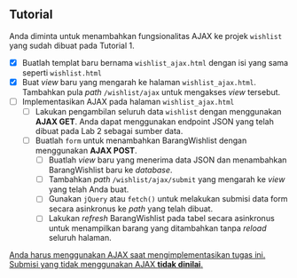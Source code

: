 

## Tutorial

Anda diminta untuk menambahkan fungsionalitas AJAX ke projek `wishlist` yang sudah dibuat pada Tutorial 1.

- [x] Buatlah templat baru bernama `wishlist_ajax.html` dengan isi yang sama seperti `wishlist.html`
- [x] Buat _view_ baru yang mengarah ke halaman `wishlist_ajax.html`. Tambahkan pula _path_ `/wishlist/ajax` untuk mengakses _view_ tersebut.
- [ ] Implementasikan AJAX pada halaman `wishlist_ajax.html`
    - [ ] Lakukan pengambilan seluruh data `wishlist` dengan menggunakan **AJAX GET**. Anda dapat menggunakan endpoint JSON yang telah dibuat pada Lab 2 sebagai sumber data.
    - [ ] Buatlah `form` untuk menambahkan BarangWishlist dengan menggunakan **AJAX POST**.
        - [ ] Buatlah _view_ baru yang menerima data JSON dan menambahkan BarangWishlist baru ke _database_.
        - [ ] Tambahkan _path_ `/wishlist/ajax/submit` yang mengarah ke _view_ yang telah Anda buat.
        - [ ] Gunakan `jQuery` atau `fetch()` untuk melakukan submisi data form secara asinkronus ke _path_ yang telah dibuat.
        - [ ] Lakukan _refresh_ BarangWishlist pada tabel secara asinkronus untuk menampilkan barang yang ditambahkan tanpa _reload_ seluruh halaman.

<u>Anda harus menggunakan AJAX saat mengimplementasikan tugas ini. Submisi yang tidak menggunakan AJAX **tidak dinilai**.</u>